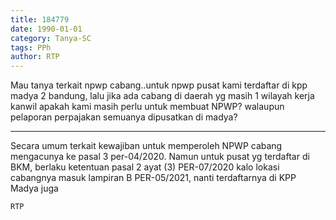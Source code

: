 ```yaml
---
title: 184779
date: 1990-01-01
category: Tanya-SC
tags: PPh
author: RTP
---
```


Mau tanya terkait npwp cabang..untuk npwp pusat kami terdaftar di kpp madya 2 bandung, lalu jika ada cabang di daerah yg masih 1 wilayah kerja kanwil apakah kami masih perlu untuk membuat NPWP? walaupun pelaporan perpajakan semuanya dipusatkan di madya?

---

Secara umum terkait kewajiban untuk memperoleh NPWP cabang mengacunya ke pasal 3 per-04/2020. Namun untuk pusat yg terdaftar di BKM, berlaku ketentuan pasal 2 ayat (3) PER-07/2020 kalo lokasi cabangnya masuk lampiran B PER-05/2021, nanti terdaftarnya di KPP Madya juga

`RTP`
